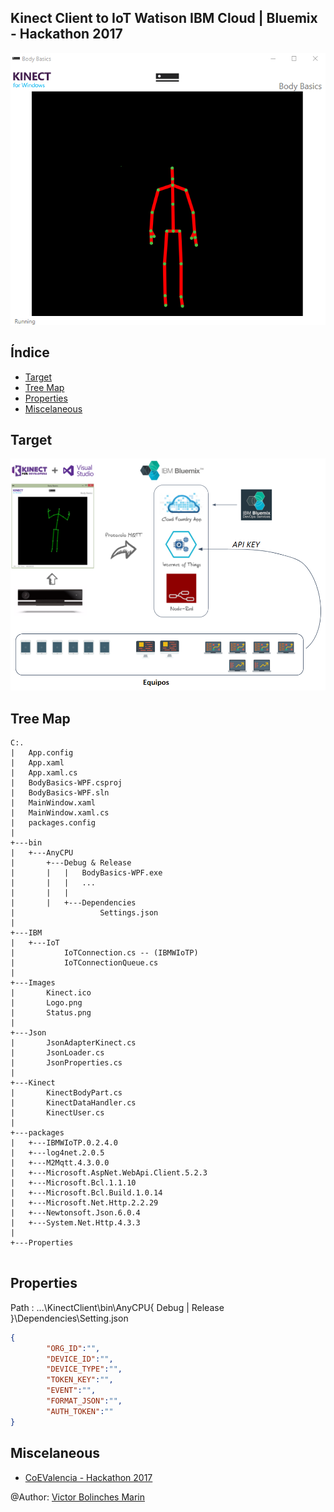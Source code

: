 ## Kinect Client to IoT Watison IBM Cloud | Bluemix - Hackathon 2017


![](https://github.com/vicboma1/StarterKitBluemixHands/blob/master/assets/_starterKitBluemixBodyParts.gif)



## Índice
* [Target](https://github.com/vicboma1/clienteKinectIBMCloudIoTWatson/blob/master/README.md#target)
* [Tree Map](https://github.com/vicboma1/clienteKinectIBMCloudIoTWatson/blob/master/README.md#tree-map)
* [Properties](https://github.com/vicboma1/clienteKinectIBMCloudIoTWatson/blob/master/README.md#properties)
* [Miscelaneous](https://github.com/vicboma1/clienteKinectIBMCloudIoTWatson/blob/master/README.md#miscelaneous)


## Target

![](https://github.com/CoEValencia/Hackathon_2017/blob/master/assets/target.png)

## Tree Map

```text
C:.
|   App.config
|   App.xaml
|   App.xaml.cs
|   BodyBasics-WPF.csproj
|   BodyBasics-WPF.sln
|   MainWindow.xaml
|   MainWindow.xaml.cs
|   packages.config
|                   
+---bin
|   +---AnyCPU
|       +---Debug & Release
|       |   |   BodyBasics-WPF.exe
|       |   |   ...
|       |   |   
|       |   +---Dependencies
|                   Settings.json
|                       
+---IBM
|   +---IoT
|           IoTConnection.cs -- (IBMWIoTP)
|           IoTConnectionQueue.cs
|           
+---Images
|       Kinect.ico
|       Logo.png
|       Status.png
|       
+---Json
|       JsonAdapterKinect.cs
|       JsonLoader.cs
|       JsonProperties.cs
|       
+---Kinect
|       KinectBodyPart.cs
|       KinectDataHandler.cs
|       KinectUser.cs
|               
+---packages
|   +---IBMWIoTP.0.2.4.0              
|   +---log4net.2.0.5
|   +---M2Mqtt.4.3.0.0      
|   +---Microsoft.AspNet.WebApi.Client.5.2.3     
|   +---Microsoft.Bcl.1.1.10         
|   +---Microsoft.Bcl.Build.1.0.14
|   +---Microsoft.Net.Http.2.2.29
|   +---Newtonsoft.Json.6.0.4
|   +---System.Net.Http.4.3.3
|           
+---Properties
        
```

## Properties

Path :  ...\KinectClient\bin\AnyCPU\{ Debug | Release }\Dependencies\Setting.json
``` json
{
        "ORG_ID":"",
        "DEVICE_ID":"",
        "DEVICE_TYPE":"",
        "TOKEN_KEY":"",
        "EVENT":"",
        "FORMAT_JSON":"",
        "AUTH_TOKEN":""
}
```


## Miscelaneous
* [CoEValencia - Hackathon 2017](https://github.com/CoEValencia/Hackathon_2017)


@Author: [Victor Bolinches Marin](https://github.com/vicboma1)  
